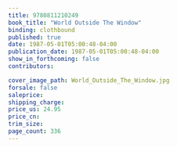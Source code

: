 ```yaml
---
title: 9780811210249
book_title: "World Outside The Window"
binding: clothbound
published: true
date: 1987-05-01T05:00:48-04:00
publication_date: 1987-05-01T05:00:48-04:00
show_in_forthcoming: false
contributors:

cover_image_path: World_Outside_The_Window.jpg
forsale: false
saleprice:
shipping_charge:
price_us: 24.95
price_cn:
trim_size:
page_count: 336
---
```


